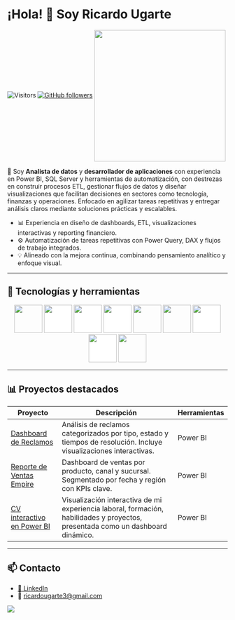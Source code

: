 # ¡Hola! 👋 Soy Ricardo Ugarte  
![Visitors](https://visitor-badge.laobi.icu/badge?page_id=Ricardo-Ugarte.readme) [![GitHub followers](https://img.shields.io/github/followers/Ricardo-Ugarte?style=social)](https://github.com/Ricardo-Ugarte?tab=followers)
<img align="center" width="300px" src="https://github.com/Ricardo-Ugarte/Ricardo-Ugarte/blob/main/>GIF.gif" />


🎯 Soy **Analista de datos** y **desarrollador de aplicaciones** con experiencia en Power BI, SQL Server y herramientas de automatización, con destrezas en construir procesos ETL, gestionar flujos de datos y diseñar visualizaciones que facilitan decisiones en sectores como tecnología, finanzas y operaciones. Enfocado en agilizar tareas repetitivas y entregar análisis claros mediante soluciones prácticas y escalables.

- 📊 Experiencia en diseño de dashboards, ETL, visualizaciones interactivas y reporting financiero.
- ⚙️ Automatización de tareas repetitivas con Power Query, DAX y flujos de trabajo integrados.
- 💡 Alineado con la mejora continua, combinando pensamiento analítico y enfoque visual.
---
## 🧰 Tecnologías y herramientas

<p align="center"><img src="https://mspcorp.ca/wp-content/uploads/2025/01/Fabric-transparent-logo.webp" style="height: 4rem"/>
<img src="https://cdn.worldvectorlogo.com/logos/microsoft-sql-server-1.svg" style="height:4rem; background-color:white"/>
<img src="https://i.pinimg.com/736x/ff/ca/de/ffcade7ea39de9b876eb76bbbd4fedb5.jpg" style="height: 4rem; background-color:white"/>
<img src="https://www.impactory.de/wp-content/uploads/2024/02/Power-Apps-1200x628-1.png" style="height: 4rem; background-color:white"/>
<img src="https://sharepointinterface.com/wp-content/uploads/2023/01/PALogo.png" style="height: 4rem"/>
<img src="https://apen.es/wp-content/uploads/2020/11/logo-microsoft-excel.jpg" style="height: 4rem"/>
<img src=" https://formadoresit.es/wp-content/uploads/2022/02/logoPowerQuery.png" style="height: 4rem; background-color:white"/>
<img src="https://cdn.jsdelivr.net/gh/devicons/devicon/icons/github/github-original-wordmark.svg" style="height: 4rem; background-color:white"/>
<img src="https://cdn.jsdelivr.net/gh/devicons/devicon/icons/python/python-original.svg"  style="height: 4rem"/>
</p>


---

## 📊 Proyectos destacados

| Proyecto | Descripción | Herramientas |
|---------|-------------|--------------|
| [Dashboard de Reclamos](https://github.com/Ricardo-Ugarte/Portfolio/tree/1db430cbb03dfa524f4a06abb164d60310be1454/PowerBI) | Análisis de reclamos categorizados por tipo, estado y tiempos de resolución. Incluye visualizaciones interactivas. | Power BI |
| [Reporte de Ventas Empire](https://bit.ly/reporteempireventas) | Dashboard de ventas por producto, canal y sucursal. Segmentado por fecha y región con KPIs clave. | Power BI |
| [CV interactivo en Power BI](https://app.powerbi.com/view?r=eyJrIjoiYzQ0MTNkODAtODlhMi00N2M0LWEwMTktZWRhOWVhMDUyN2MyIiwidCI6ImE3MGQ2YTcyLWQ0MzYtNGNhNy1hYTViLTRhN2EwODk3MDgyNSJ9) | Visualización interactiva de mi experiencia laboral, formación, habilidades y proyectos, presentada como un dashboard dinámico. | Power BI |

---

## 📫 Contacto

- [🔗 LinkedIn](https://www.linkedin.com/in/ricardo-ugarte)
- 📧 ricardougarte3@gmail.com
<p align="left">
  <a href="https://github.com/Ricardo-Ugarte/Ricardo-Ugarte/blob/main/assets/CV ING RICARDO UGARTE H.pdf" target="_blank">
    <img src="https://img.shields.io/badge/📄 Ver%20mi%20CV-blue?style=for-the-badge" />
  </a>
</p>




